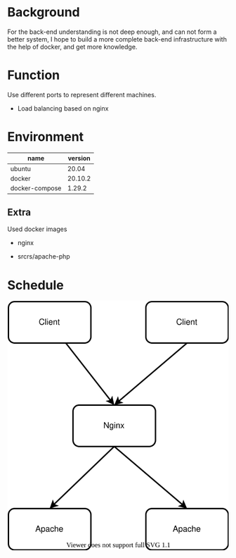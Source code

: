 # Background

For the back-end understanding is not deep enough, and can not form a better system, I hope to build a more complete back-end infrastructure with the help of docker, and get more knowledge.

# Function

Use different ports to represent different machines.

- Load balancing based on nginx

# Environment

name | version
-|-
ubuntu | 20.04
docker | 20.10.2
docker-compose | 1.29.2

## Extra

Used docker images

- nginx

- srcrs/apache-php

# Schedule

![](static/imgs/docker-cluster-main.svg)
